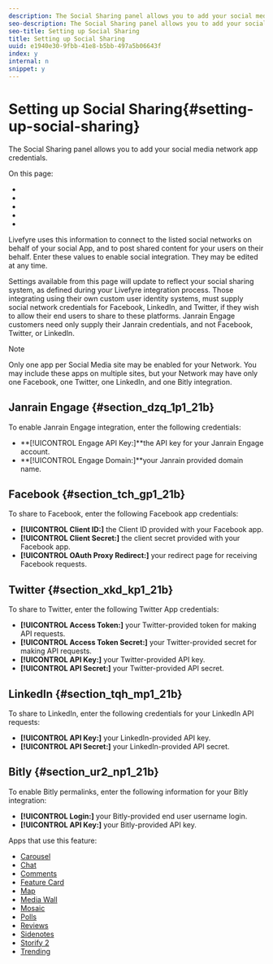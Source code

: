 ```yaml
---
description: The Social Sharing panel allows you to add your social media network app credentials.
seo-description: The Social Sharing panel allows you to add your social media network app credentials.
seo-title: Setting up Social Sharing
title: Setting up Social Sharing
uuid: e1940e30-9fbb-41e8-b5bb-497a5b06643f
index: y
internal: n
snippet: y
---
```


# Setting up Social Sharing{#setting-up-social-sharing}

The Social Sharing panel allows you to add your social media network app credentials.

On this page:

* [](#c_setting_up_social_sharing/section_dzq_1p1_21b) 
* [](#c_setting_up_social_sharing/section_tch_gp1_21b) 
* [](#c_setting_up_social_sharing/section_xkd_kp1_21b) 
* [](#c_setting_up_social_sharing/section_tqh_mp1_21b) 
* [](#c_setting_up_social_sharing/section_ur2_np1_21b)

Livefyre uses this information to connect to the listed social networks on behalf of your social App, and to post shared content for your users on their behalf. Enter these values to enable social integration. They may be edited at any time.

Settings available from this page will update to reflect your social sharing system, as defined during your Livefyre integration process. Those integrating using their own custom user identity systems, must supply social network credentials for Facebook, LinkedIn, and Twitter, if they wish to allow their end users to share to these platforms. Janrain Engage customers need only supply their Janrain credentials, and not Facebook, Twitter, or LinkedIn.

>[!NOTE]
>
>Only one app per Social Media site may be enabled for your Network. You may include these apps on multiple sites, but your Network may have only one Facebook, one Twitter, one LinkedIn, and one Bitly integration.

## Janrain Engage {#section_dzq_1p1_21b}

To enable Janrain Engage integration, enter the following credentials:

* **[!UICONTROL Engage API Key:]**the API key for your Janrain Engage account.
* **[!UICONTROL Engage Domain:]**your Janrain provided domain name.

## Facebook {#section_tch_gp1_21b}

To share to Facebook, enter the following Facebook app credentials:

* **[!UICONTROL Client ID:]** the Client ID provided with your Facebook app.
* **[!UICONTROL Client Secret:]** the client secret provided with your Facebook app.
* **[!UICONTROL OAuth Proxy Redirect:]** your redirect page for receiving Facebook requests.

## Twitter {#section_xkd_kp1_21b}

To share to Twitter, enter the following Twitter App credentials:

* **[!UICONTROL Access Token:]** your Twitter-provided token for making API requests.
* **[!UICONTROL Access Token Secret:]** your Twitter-provided secret for making API requests.
* **[!UICONTROL API Key:]** your Twitter-provided API key.
* **[!UICONTROL API Secret:]** your Twitter-provided API secret.

## LinkedIn {#section_tqh_mp1_21b}

To share to LinkedIn, enter the following credentials for your LinkedIn API requests:

* **[!UICONTROL API Key:]** your LinkedIn-provided API key.
* **[!UICONTROL API Secret:]** your LinkedIn-provided API secret.

## Bitly {#section_ur2_np1_21b}

To enable Bitly permalinks, enter the following information for your Bitly integration:

* **[!UICONTROL Login:]** your Bitly-provided end user username login.
* **[!UICONTROL API Key:]** your Bitly-provided API key.



Apps that use this feature:

* [Carousel](../../c-about-apps/c-carousel-app/c-carousel-app.md#c_carousel_app)
* [Chat](../../c-about-apps/c-chat-app/c-chat-app.md#c_chat_app)
* [Comments](/help/using/c-about-apps/c-comments/c-comments.md)
* [Feature Card](../../c-about-apps/c-feature-card-app/c-feature-card-app.md#c_feature_card_app)
* [Map](../../c-about-apps/c-map-app/c-map-app.md#c_map_app)
* [Media Wall](../../c-about-apps/c-media-wall-app/c-media-wall-app.md#c_media_wall_app)
* [Mosaic](../../c-about-apps/c-mosaic-app/c-mosaic-app.md#c_mosaic_app)
* [Polls](../../c-about-apps/c-polls-app/c-polls-app.md#c_polls_app)
* [Reviews](../../c-about-apps/c-reviews-app/c-reviews-app.md#c_reviews_app)
* [Sidenotes](../../c-about-apps/c-sidenotes-app/c-sidenotes-app.md#c_sidenotes_app)
* [Storify 2](../../c-about-apps/c-storify2/c-storify2.md#c_storify2)
* [Trending](../../c-about-apps/c-trending-app/c-trending-app.md#c_trending_app)

